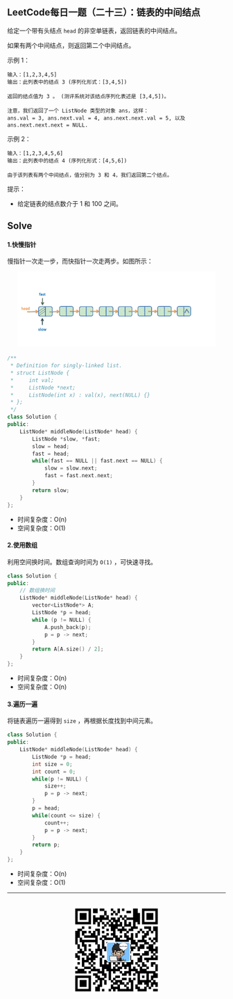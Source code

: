## LeetCode每日一题（二十三）：链表的中间结点

给定一个带有头结点 `head` 的非空单链表，返回链表的中间结点。

如果有两个中间结点，则返回第二个中间结点。 

示例 1：

```
输入：[1,2,3,4,5]
输出：此列表中的结点 3 (序列化形式：[3,4,5])

返回的结点值为 3 。 (测评系统对该结点序列化表述是 [3,4,5])。

注意，我们返回了一个 ListNode 类型的对象 ans，这样：
ans.val = 3, ans.next.val = 4, ans.next.next.val = 5, 以及 ans.next.next.next = NULL.
```

示例 2：

```
输入：[1,2,3,4,5,6]
输出：此列表中的结点 4 (序列化形式：[4,5,6])

由于该列表有两个中间结点，值分别为 3 和 4，我们返回第二个结点。
```

提示：

* 给定链表的结点数介于 1 和 100 之间。

## Solve

#### 1.快慢指针

慢指针一次走一步，而快指针一次走两步。如图所示：

<div align="center">
    <img width="457px" src="https://github.com/RunCoderHang/LeetCode-Notes/blob/master/image/slow-and-fast.gif"></img>
</div>

```c++
/**
 * Definition for singly-linked list.
 * struct ListNode {
 *     int val;
 *     ListNode *next;
 *     ListNode(int x) : val(x), next(NULL) {}
 * };
 */
class Solution {
public:
    ListNode* middleNode(ListNode* head) {
        ListNode *slow, *fast;
        slow = head;
        fast = head;
        while(fast == NULL || fast.next == NULL) {
            slow = slow.next;
            fast = fast.next.next;
        }
        return slow;
    }
};
```

* 时间复杂度：O(n)
* 空间复杂度：O(1)

#### 2.使用数组

利用空间换时间。数组查询时间为 `O(1)` ，可快速寻找。

```c++
class Solution {
public:
    // 数组换时间
    ListNode* middleNode(ListNode* head) {
        vector<ListNode*> A;
        ListNode *p = head;
        while (p != NULL) {
            A.push_back(p);
            p = p -> next;
        }
        return A[A.size() / 2];
    }
};
```

* 时间复杂度：O(n)
* 空间复杂度：O(n)

#### 3.遍历一遍

将链表遍历一遍得到 `size` ，再根据长度找到中间元素。

```c++
class Solution {
public:
    ListNode* middleNode(ListNode* head) {
        ListNode *p = head;
        int size = 0;
        int count = 0;
        while(p != NULL) {
            size++;
            p = p -> next;
        }
        p = head;
        while(count <= size) {
            count++;
            p = p -> next;
        }
        return p;
    }
};
```

* 时间复杂度：O(n)
* 空间复杂度：O(1)


<div align="center">
    <hr style="height:1px;"/>
    <br>
    <img width="200px" src="https://github.com/RunCoderHang/LeetCode-Notes/blob/master/image/wxgzh-hang.png"></img>
</div>
